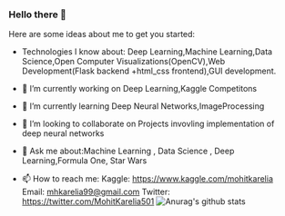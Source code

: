 ### Hello there 👋


Here are some ideas about me to get you started:
- Technologies I know about: Deep Learning,Machine Learning,Data Science,Open Computer Visualizations(OpenCV),Web Development(Flask backend +html_css frontend),GUI development.
- 🔭 I’m currently working on Deep Learning,Kaggle Competitons
- 🌱 I’m currently learning Deep Neural Networks,ImageProcessing
- 👯 I’m looking to collaborate on Projects invovling implementation of deep neural networks


- 💬 Ask me about:Machine Learning , Data Science , Deep Learning,Formula One, Star Wars
- 📫 How to reach me:  Kaggle: https://www.kaggle.com/mohitkarelia 
                       Email: mhkarelia99@gmail.com
                       Twitter: https://twitter.com/MohitKarelia501
 ![Anurag's github stats](https://github-readme-stats.vercel.app/api?username=Mohit501&count_private=true)

